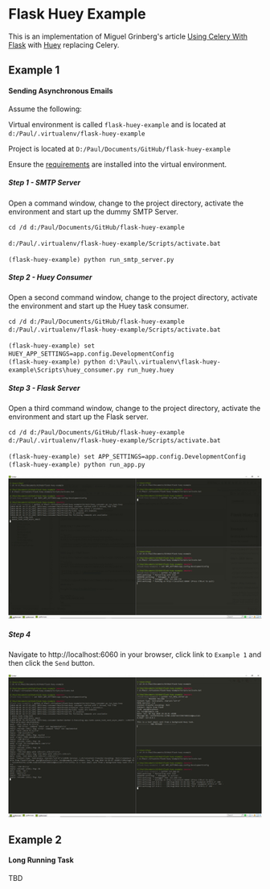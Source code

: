
# Flask Huey Example 

This is an implementation of Miguel Grinberg's article [Using Celery With Flask](https://blog.miguelgrinberg.com/post/using-celery-with-flask) with [Huey](https://huey.readthedocs.io/en/latest/index.html) replacing Celery.

## Example 1
#### Sending Asynchronous Emails

Assume the following:

Virtual environment is called `flask-huey-example` and is located at `d:/Paul/.virtualenv/flask-huey-example`

Project is located at `D:/Paul/Documents/GitHub/flask-huey-example`

Ensure the [requirements](requirements.txt) are installed into the virtual environment.

##### Step 1 - SMTP Server

Open a command window, change to the project directory, activate the environment and start up the dummy SMTP Server.

```console
cd /d d:/Paul/Documents/GitHub/flask-huey-example

d:/Paul/.virtualenv/flask-huey-example/Scripts/activate.bat

(flask-huey-example) python run_smtp_server.py
```

##### Step 2 - Huey Consumer

Open a second command window, change to the project directory, activate the environment and start up the Huey task consumer.

```console
cd /d d:/Paul/Documents/GitHub/flask-huey-example
d:/Paul/.virtualenv/flask-huey-example/Scripts/activate.bat

(flask-huey-example) set HUEY_APP_SETTINGS=app.config.DevelopmentConfig
(flask-huey-example) python d:\Paul\.virtualenv\flask-huey-example\Scripts\huey_consumer.py run_huey.huey
```

##### Step 3 - Flask Server

Open a third command window, change to the project directory, activate the environment and start up the Flask server.

```console
cd /d d:/Paul/Documents/GitHub/flask-huey-example
d:/Paul/.virtualenv/flask-huey-example/Scripts/activate.bat

(flask-huey-example) set APP_SETTINGS=app.config.DevelopmentConfig
(flask-huey-example) python run_app.py
```

![Python Apps Running](docs/images/image-1.jpg)

##### Step 4

Navigate to http://localhost:6060 in your browser, click link to `Example 1` and then click the `Send` button.

![Huey receiving async email task command from Flask](docs/images/image-2.jpg)


## Example 2
#### Long Running Task

TBD


